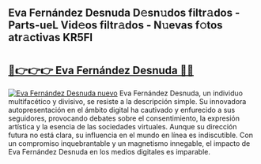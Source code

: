 ## Eva Fernández Desnuda D𝚎sn𝚞dos filtr𝚊dos - Parts-ueL Vid𝚎os filtr𝚊dos - N𝚞evas f𝚘tos atr𝚊ctivas KR5FI

# <h2><a href="http://mb9u0w.tromn.icu/?c=Eva+Fern%c3%a1ndez+Desnuda">🔗👉👉👉 Eva Fernández Desnuda 🔗🔗</a></h2>

[![Eva Fernández Desnuda nuevo](https://i.imgur.com/pEAQMta.gif)](http://mb9u0w.tromn.icu/?c=Eva+Fern%c3%a1ndez+Desnuda)
Eva Fernández Desnuda, un individuo multifacético y divisivo, se resiste a la descripción simple. Su innovadora autopresentación en el ámbito digital ha cautivado y enfurecido a sus seguidores, provocando debates sobre el consentimiento, la expresión artística y la esencia de las sociedades virtuales. Aunque su dirección futura no está clara, su influencia en el mundo en línea es indiscutible. Con un compromiso inquebrantable y un magnetismo innegable, el impacto de Eva Fernández Desnuda en los medios digitales es imparable.
